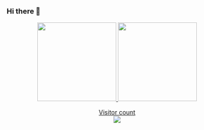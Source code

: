 ### Hi there 👋

<!--
**GoncaloSenra/GoncaloSenra** is a ✨ _special_ ✨ repository because its `README.md` (this file) appears on your GitHub profile.

Here are some ideas to get you started:

- 🔭 I’m currently working on ...
- 🌱 I’m currently learning ...
- 👯 I’m looking to collaborate on ...
- 🤔 I’m looking for help with ...
- 💬 Ask me about ...
- 📫 How to reach me: ...
- 😄 Pronouns: ...
- ⚡ Fun fact: ...
-->

<div align="center">
  <a href="https://github.com/GoncaloSenra">
  <img height="180em" src="https://github-readme-stats.vercel.app/api?username=GoncaloSenra&show_icons=true&theme=github_dark&include_all_commits=true&count_private=true"/>
  <img height="180em" src="https://github-readme-stats.vercel.app/api/top-langs/?username=GoncaloSenra&layout=compact&langs_count=7&show_icons=true&theme=github_dark"/>
</div>

<p align="center"> 
  Visitor count<br>
  <img src="https://profile-counter.glitch.me/GoncaloSenra/count.svg" />
</p>
